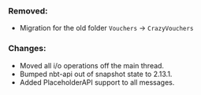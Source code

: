 ### Removed:
- Migration for the old folder `Vouchers` -> `CrazyVouchers`

### Changes:
- Moved all i/o operations off the main thread.
- Bumped nbt-api out of snapshot state to 2.13.1.
- Added PlaceholderAPI support to all messages.
